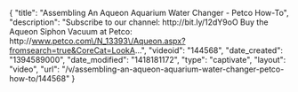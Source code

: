 {
    "title": "Assembling An Aqueon Aquarium Water Changer - Petco How-To",
    "description": "Subscribe to our channel: http:\/\/bit.ly\/12dY9oO Buy the Aqueon Siphon Vacuum at Petco: http:\/\/www.petco.com\/N_13393\/Aqueon.aspx?fromsearch=true&CoreCat=LookA...",
    "videoid": "144568",
    "date_created": "1394589000",
    "date_modified": "1418181172",
    "type": "captivate",
    "layout": "video",
    "url": "\/v\/assembling-an-aqueon-aquarium-water-changer-petco-how-to\/144568"
}